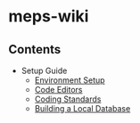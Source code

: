 # meps-wiki

## Contents

- Setup Guide
  - [Environment Setup](setup/environment_setup.md)
  - [Code Editors](setup/code_editor.md)
  - [Coding Standards](setup/coding_standards.md)
  - [Building a Local Database](setup/local_db.mb)
